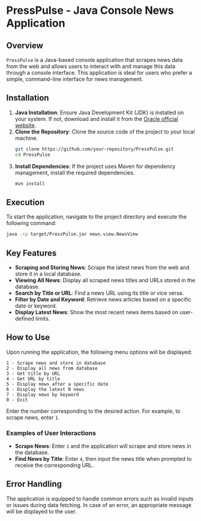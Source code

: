 # PressPulse - Java Console News Application

## Overview
`PressPulse` is a Java-based console application that scrapes news data from the web and allows users to interact with and manage this data through a console interface. This application is ideal for users who prefer a simple, command-line interface for news management.

## Installation
1. **Java Installation**: Ensure Java Development Kit (JDK) is installed on your system. If not, download and install it from the [Oracle official website](https://www.oracle.com/java/technologies/javase-jdk11-downloads.html).
2. **Clone the Repository**: Clone the source code of the project to your local machine.
   ```bash
   git clone https://github.com/your-repository/PressPulse.git
   cd PressPulse
   ```
3. **Install Dependencies**: If the project uses Maven for dependency management, install the required dependencies.
   ```bash
   mvn install
   ```

## Execution
To start the application, navigate to the project directory and execute the following command:
```bash
java -cp target/PressPulse.jar news.view.NewsView
```

## Key Features
- **Scraping and Storing News**: Scrape the latest news from the web and store it in a local database.
- **Viewing All News**: Display all scraped news titles and URLs stored in the database.
- **Search by Title or URL**: Find a news URL using its title or vice versa.
- **Filter by Date and Keyword**: Retrieve news articles based on a specific date or keyword.
- **Display Latest News**: Show the most recent news items based on user-defined limits.

## How to Use
Upon running the application, the following menu options will be displayed:

```
1 - Scrape news and store in database
2 - Display all news from database
3 - Get title by URL
4 - Get URL by title
5 - Display news after a specific date
6 - Display the latest N news
7 - Display news by keyword
0 - Exit
```

Enter the number corresponding to the desired action. For example, to scrape news, enter `1`.

### Examples of User Interactions
- **Scrape News**: Enter `1` and the application will scrape and store news in the database.
- **Find News by Title**: Enter `4`, then input the news title when prompted to receive the corresponding URL.

## Error Handling
The application is equipped to handle common errors such as invalid inputs or issues during data fetching. In case of an error, an appropriate message will be displayed to the user.
